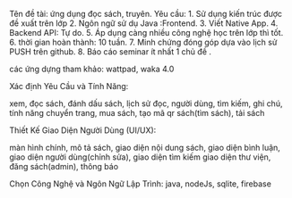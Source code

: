 Tên đề tài: ứng dụng đọc sách, truyên.
Yêu cầu: 
	1. Sử dụng kiến trúc được đề xuất trên lớp
	2. Ngôn ngữ sử dụ Java :Frontend.
	3. Viết Native App.
	4. Backend API: Tự do.
	5. Áp dụng càng nhiều công nghệ học trên lớp thì tốt.
	6. thời gian hoàn thành: 10 tuần.
	7. Minh chứng đóng góp dựa vào lịch sử PUSH trên github.
	8. Báo cáo seminar ít nhất 1 chủ đề .
 
các ứng dựng tham khảo: wattpad, waka 4.0

Xác định Yêu Cầu và Tính Năng:

xem, đọc sách, đánh dấu sách, lịch sử đọc,
người dùng, tìm kiếm, ghi chú, tính năng chuyển trang, 
mua sách, tạo mã qr sách(tìm sách), tải sách

Thiết Kế Giao Diện Người Dùng (UI/UX):

màn hình chính, mô tả sách, giao diện nội dung sách, 
giao diện bình luận, giao diện người dùng(chỉnh sửa),  giao diện tìm kiếm
giao diện thư viện, đăng sách(admin), thông báo

Chọn Công Nghệ và Ngôn Ngữ Lập Trình:
java, nodeJs, sqlite, firebase
